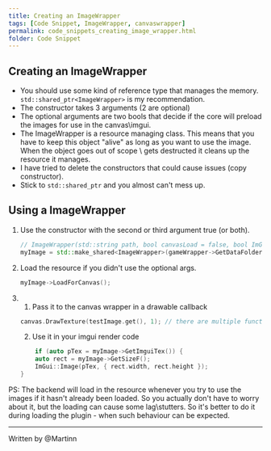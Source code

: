 ```yaml
---
title: Creating an ImageWrapper
tags: [Code Snippet, ImageWrapper, canvaswrapper]
permalink: code_snippets_creating_image_wrapper.html
folder: Code Snippet
---
```


## Creating an ImageWrapper
* You should use some kind of reference type that manages the memory. `std::shared_ptr<ImageWrapper>` is my recommendation.
* The constructor takes 3 arguments (2 are optional)
* The optional arguments are two bools that decide if the core will preload the images for use in the canvas\imgui.
* The ImageWrapper is a resource managing class. This means that you have to keep this object "alive" as long as you want to use the image. When the object goes out of scope \ gets destructed it cleans up the resource it manages. 
* I have tried to delete the constructors that could cause issues (copy constructor).
* Stick to `std::shared_ptr` and you almost can't mess up.


## Using a ImageWrapper
 1. Use the constructor with the second or third argument true (or both). 
    ```cpp
    // ImageWrapper(std::string path, bool canvasLoad = false, bool ImGuiLoad = false);
    myImage = std::make_shared<ImageWrapper>(gameWrapper->GetDataFolder() / "MyPluginFolder" / "MyImage.png", true, true);
    ```

2. Load the resource if you didn't use the optional args.
    ```cpp
    myImage->LoadForCanvas();
    ```

3. 
    1. Pass it to the canvas wrapper in a drawable callback
    ```cpp
    canvas.DrawTexture(testImage.get(), 1); // there are multiple functions in the canvaswrapper that accept ImageWrapper* 
    ```

    2. Use it in your imgui render code
    ```cpp
        if (auto pTex = myImage->GetImguiTex()) {
        auto rect = myImage->GetSizeF();
        ImGui::Image(pTex, { rect.width, rect.height });
    }
    ```


PS: 
The backend will load in the resource whenever you try to use the images if it hasn't already been loaded. So you actually don't have to worry about it, but the loading can cause some lag\stutters. 
So it's better to do it during loading the plugin -  when such behaviour can be expected.

--- 
Written by @Martinn